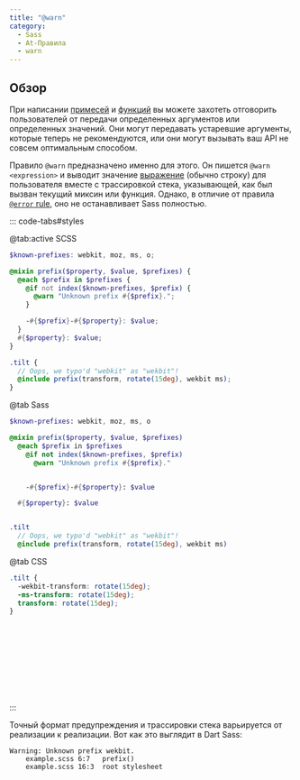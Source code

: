 ```yaml
---
title: "@warn"
category:
  - Sass
  - At-Правила
  - warn
---
```


## Обзор

При написании [примесей](./mixin) и [функций](./function) вы можете захотеть отговорить пользователей от передачи определенных аргументов или определенных значений. Они могут передавать устаревшие аргументы, которые теперь не рекомендуются, или они могут вызывать ваш API не совсем оптимальным способом.

Правило `@warn` предназначено именно для этого. Он пишется `@warn <expression>` и выводит значение [выражение](../syntax/structure#expressions) (обычно строку) для пользователя вместе с трассировкой стека, указывающей, как был вызван текущий миксин или функция. Однако, в отличие от правила [`@error` rule](./error), оно не останавливает Sass полностью.

::: code-tabs#styles

@tab:active SCSS

```scss
$known-prefixes: webkit, moz, ms, o;

@mixin prefix($property, $value, $prefixes) {
  @each $prefix in $prefixes {
    @if not index($known-prefixes, $prefix) {
      @warn "Unknown prefix #{$prefix}.";
    }

    -#{$prefix}-#{$property}: $value;
  }
  #{$property}: $value;
}

.tilt {
  // Oops, we typo'd "webkit" as "wekbit"!
  @include prefix(transform, rotate(15deg), wekbit ms);
}
```

@tab Sass

```sass
$known-prefixes: webkit, moz, ms, o

@mixin prefix($property, $value, $prefixes)
  @each $prefix in $prefixes
    @if not index($known-prefixes, $prefix)
      @warn "Unknown prefix #{$prefix}."


    -#{$prefix}-#{$property}: $value

  #{$property}: $value


.tilt
  // Oops, we typo'd "webkit" as "wekbit"!
  @include prefix(transform, rotate(15deg), wekbit ms)

```

@tab CSS

```css
.tilt {
  -wekbit-transform: rotate(15deg);
  -ms-transform: rotate(15deg);
  transform: rotate(15deg);
}












```

:::

Точный формат предупреждения и трассировки стека варьируется от реализации к реализации.
Вот как это выглядит в Dart Sass:

```
Warning: Unknown prefix wekbit.
    example.scss 6:7   prefix()
    example.scss 16:3  root stylesheet
```
